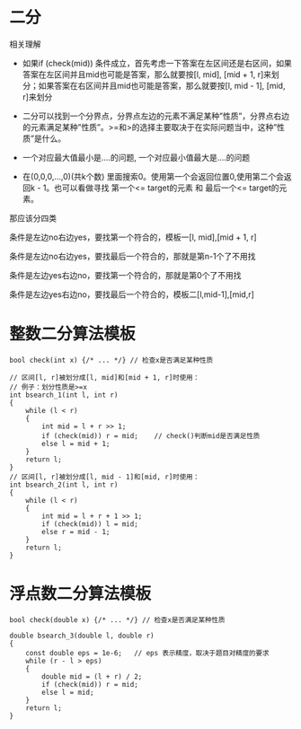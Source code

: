 # 二分

相关理解

- 如果if (check(mid)) 条件成立，首先考虑一下答案在左区间还是右区间，如果答案在左区间并且mid也可能是答案，那么就要按[l, mid], [mid + 1, r]来划分；如果答案在右区间并且mid也可能是答案，那么就要按[l, mid - 1], [mid, r]来划分

- 二分可以找到一个分界点，分界点左边的元素不满足某种”性质”，分界点右边的元素满足某种”性质”。>=和>的选择主要取决于在实际问题当中，这种”性质”是什么。

- 一个对应最大值最小是....的问题, 一个对应最小值最大是....的问题

- 在(0,0,0,...,0)(共k个数) 里面搜索0。使用第一个会返回位置0,使用第二个会返回k - 1。也可以看做寻找 第一个<= target的元素 和 最后一个<= target的元素。


那应该分四类

条件是左边no右边yes，要找第一个符合的，模板一[l, mid],[mid + 1, r]

条件是左边no右边yes，要找最后一个符合的，那就是第n-1个了不用找

条件是左边yes右边no，要找第一个符合的，那就是第0个了不用找

条件是左边yes右边no，要找最后一个符合的，模板二[l,mid-1],[mid,r]

# 整数二分算法模板

```
bool check(int x) {/* ... */} // 检查x是否满足某种性质

// 区间[l, r]被划分成[l, mid]和[mid + 1, r]时使用：
// 例子：划分性质是>=x
int bsearch_1(int l, int r)
{
    while (l < r)
    {
        int mid = l + r >> 1;
        if (check(mid)) r = mid;    // check()判断mid是否满足性质
        else l = mid + 1;
    }
    return l;
}
// 区间[l, r]被划分成[l, mid - 1]和[mid, r]时使用：
int bsearch_2(int l, int r)
{
    while (l < r)
    {
        int mid = l + r + 1 >> 1;
        if (check(mid)) l = mid;
        else r = mid - 1;
    }
    return l;
}
```


# 浮点数二分算法模板

```
bool check(double x) {/* ... */} // 检查x是否满足某种性质

double bsearch_3(double l, double r)
{
    const double eps = 1e-6;   // eps 表示精度，取决于题目对精度的要求
    while (r - l > eps)
    {
        double mid = (l + r) / 2;
        if (check(mid)) r = mid;
        else l = mid;
    }
    return l;
}
```